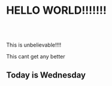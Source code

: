 <html>
<head>
<title>TITLE</title>
</head>
<body>

<h1>HELLO WORLD!!!!!!!</h1>
</br></br>
<p>This is unbelievable!!!!</p>
<p>This cant get any better</p>
<h2>Today is Wednesday</h2>
</body>
</html>
